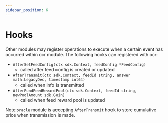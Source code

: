 ```yaml
---
sidebar_position: 6
---
```


# Hooks

Other modules may register operations to execute when a certain event has occurred within ocr module. The following hooks can registered with ocr:

* `AfterSetFeedConfig(ctx sdk.Context, feedConfig *FeedConfig)`
  * called after feed config is created or updated
* `AfterTransmit(ctx sdk.Context, feedId string, answer math.LegacyDec, timestamp int64)`
  * called when info is transmitted
* `AfterFundFeedRewardPool(ctx sdk.Context, feedId string, newPoolAmount sdk.Coin)`
  * called when feed reward pool is updated

Note:`oracle` module is accepting `AfterTransmit` hook to store cumulative price when transmission is made.
